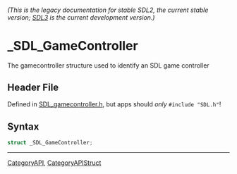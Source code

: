###### (This is the legacy documentation for stable SDL2, the current stable version; [SDL3](https://wiki.libsdl.org/SDL3/) is the current development version.)
# _SDL_GameController

The gamecontroller structure used to identify an SDL game controller

## Header File

Defined in [SDL_gamecontroller.h](https://github.com/libsdl-org/SDL/blob/SDL2/include/SDL_gamecontroller.h), but apps should _only_ `#include "SDL.h"`!

## Syntax

```c
struct _SDL_GameController;
```

----
[CategoryAPI](CategoryAPI), [CategoryAPIStruct](CategoryAPIStruct)

